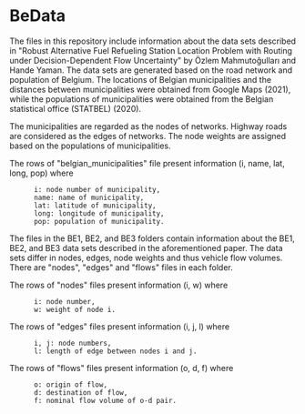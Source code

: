 # BeData
The files in this repository include information about the data sets described in "Robust Alternative Fuel Refueling Station Location Problem with Routing under Decision-Dependent Flow Uncertainty" by Özlem Mahmutoğulları and Hande Yaman. The data sets are generated based on the road network and population of Belgium. The locations of Belgian municipalities and the distances between municipalities were obtained from Google Maps (2021), while the populations of municipalities were obtained from the Belgian statistical office (STATBEL) (2020). 


The municipalities are regarded as the nodes of networks. Highway roads are considered as the edges of networks. The node weights are assigned based on the populations of municipalities.


The rows of "belgian_municipalities" file present information (i, name, lat, long, pop) where

          i: node number of municipality,          
          name: name of municipality,          
          lat: latitude of municipality,          
          long: longitude of municipality,          
          pop: population of municipality.


The files in the BE1, BE2, and BE3 folders contain information about the BE1, BE2, and BE3 data sets described in the aforementioned paper.  The data sets differ in nodes, edges, node weights and thus vehicle flow volumes.  
There are "nodes", "edges" and "flows" files in each folder.

The rows of "nodes" files present information (i, w) where

          i: node number,
          w: weight of node i.
          
The rows of "edges" files present information (i, j, l) where

          i, j: node numbers,
          l: length of edge between nodes i and j.
          
The rows of "flows" files present information (o, d, f) where

          o: origin of flow,
          d: destination of flow,
          f: nominal flow volume of o-d pair.
